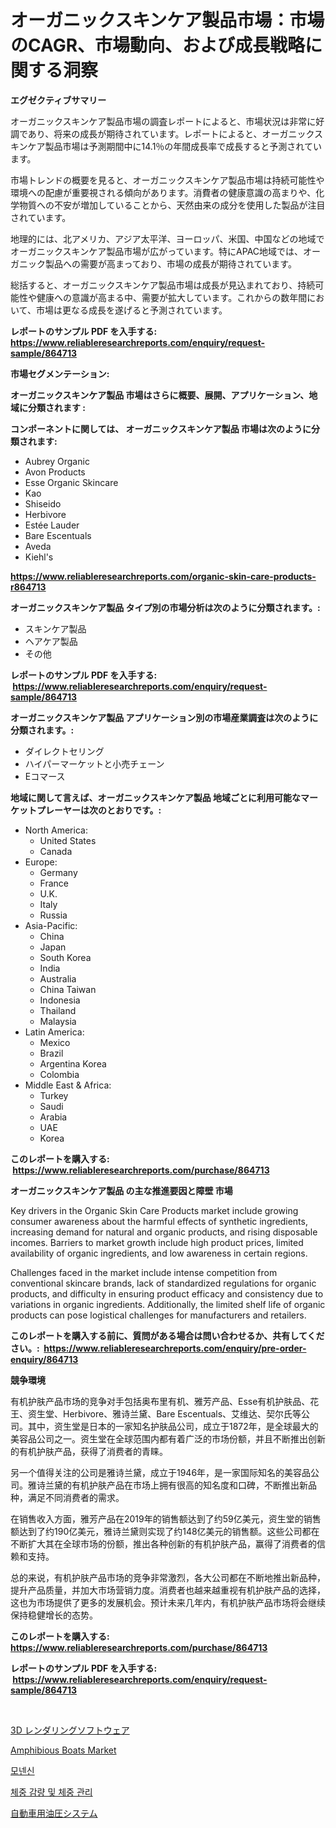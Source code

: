 <p><h1>オーガニックスキンケア製品市場：市場のCAGR、市場動向、および成長戦略に関する洞察</h1></p><p><strong>エグゼクティブサマリー</strong></p>
<p><p>オーガニックスキンケア製品市場の調査レポートによると、市場状況は非常に好調であり、将来の成長が期待されています。レポートによると、オーガニックスキンケア製品市場は予測期間中に14.1％の年間成長率で成長すると予測されています。</p><p>市場トレンドの概要を見ると、オーガニックスキンケア製品市場は持続可能性や環境への配慮が重要視される傾向があります。消費者の健康意識の高まりや、化学物質への不安が増加していることから、天然由来の成分を使用した製品が注目されています。</p><p>地理的には、北アメリカ、アジア太平洋、ヨーロッパ、米国、中国などの地域でオーガニックスキンケア製品市場が広がっています。特にAPAC地域では、オーガニック製品への需要が高まっており、市場の成長が期待されています。</p><p>総括すると、オーガニックスキンケア製品市場は成長が見込まれており、持続可能性や健康への意識が高まる中、需要が拡大しています。これからの数年間において、市場は更なる成長を遂げると予測されています。</p></p>
<p><strong>レポートのサンプル PDF を入手する: <a href="https://www.reliableresearchreports.com/enquiry/request-sample/864713">https://www.reliableresearchreports.com/enquiry/request-sample/864713</a></strong></p>
<p><strong>市場セグメンテーション:</strong></p>
<p><strong> オーガニックスキンケア製品 市場はさらに概要、展開、アプリケーション、地域に分類されます :</strong></p>
<p><strong>コンポーネントに関しては、 オーガニックスキンケア製品 市場は次のように分類されます: &nbsp;</strong></p>
<p><ul><li>Aubrey Organic</li><li>Avon Products</li><li>Esse Organic Skincare</li><li>Kao</li><li>Shiseido</li><li>Herbivore</li><li>Estée Lauder</li><li>Bare Escentuals</li><li>Aveda</li><li>Kiehl's</li></ul></p>
<p><strong><a href="https://www.reliableresearchreports.com/organic-skin-care-products-r864713">https://www.reliableresearchreports.com/organic-skin-care-products-r864713</a></strong></p>
<p><strong> オーガニックスキンケア製品 タイプ別の市場分析は次のように分類されます。:</strong></p>
<p><ul><li>スキンケア製品</li><li>ヘアケア製品</li><li>その他</li></ul></p>
<p><strong>レポートのサンプル PDF を入手する: &nbsp;<a href="https://www.reliableresearchreports.com/enquiry/request-sample/864713">https://www.reliableresearchreports.com/enquiry/request-sample/864713</a></strong></p>
<p><strong> オーガニックスキンケア製品 アプリケーション別の市場産業調査は次のように分類されます。:</strong></p>
<p><ul><li>ダイレクトセリング</li><li>ハイパーマーケットと小売チェーン</li><li>Eコマース</li></ul></p>
<p><strong>地域に関して言えば、オーガニックスキンケア製品 地域ごとに利用可能なマーケットプレーヤーは次のとおりです。:</strong></p>
<p><ul>
    <li>
        North America:
        <ul>
            <li>United States</li>
            <li>Canada</li>
        </ul>
    </li>
    <li>
        Europe:
        <ul>
            <li>Germany</li>
            <li>France</li>
            <li>U.K.</li>
            <li>Italy</li>
            <li>Russia</li>
        </ul>
    </li>
    <li>
        Asia-Pacific:
        <ul>
            <li>China</li>
            <li>Japan</li>
            <li>South Korea</li>
            <li>India</li>
            <li>Australia</li>
            <li>China Taiwan</li>
            <li>Indonesia</li>
            <li>Thailand</li>
            <li>Malaysia</li>
        </ul>
    </li>
    <li>
        Latin America:
        <ul>
            <li>Mexico</li>
            <li>Brazil</li>
            <li>Argentina Korea</li>
            <li>Colombia</li>
        </ul>
    </li>
    <li>
        Middle East & Africa:
        <ul>
            <li>Turkey</li>
            <li>Saudi</li>
            <li>Arabia</li>
            <li>UAE</li>
            <li>Korea</li>
        </ul>
    </li>
    </ul></p>
<p><strong>このレポートを購入する: &nbsp;<a href="https://www.reliableresearchreports.com/purchase/864713">https://www.reliableresearchreports.com/purchase/864713</a></strong></p>
<p><strong>オーガニックスキンケア製品 の主な推進要因と障壁 市場</strong></p>
<p><p>Key drivers in the Organic Skin Care Products market include growing consumer awareness about the harmful effects of synthetic ingredients, increasing demand for natural and organic products, and rising disposable incomes. Barriers to market growth include high product prices, limited availability of organic ingredients, and low awareness in certain regions.</p><p>Challenges faced in the market include intense competition from conventional skincare brands, lack of standardized regulations for organic products, and difficulty in ensuring product efficacy and consistency due to variations in organic ingredients. Additionally, the limited shelf life of organic products can pose logistical challenges for manufacturers and retailers.</p></p>
<p><strong>このレポートを購入する前に、質問がある場合は問い合わせるか、共有してください。:&nbsp; <a href="https://www.reliableresearchreports.com/enquiry/pre-order-enquiry/864713">https://www.reliableresearchreports.com/enquiry/pre-order-enquiry/864713</a></strong></p>
<p><strong>競争環境</strong></p>
<p><p>有机护肤产品市场的竞争对手包括奥布里有机、雅芳产品、Esse有机护肤品、花王、资生堂、Herbivore、雅诗兰黛、Bare Escentuals、艾维达、契尔氏等公司。其中，资生堂是日本的一家知名护肤品公司，成立于1872年，是全球最大的美容品公司之一。资生堂在全球范围内都有着广泛的市场份额，并且不断推出创新的有机护肤产品，获得了消费者的青睐。</p><p>另一个值得关注的公司是雅诗兰黛，成立于1946年，是一家国际知名的美容品公司。雅诗兰黛的有机护肤产品在市场上拥有很高的知名度和口碑，不断推出新品种，满足不同消费者的需求。</p><p>在销售收入方面，雅芳产品在2019年的销售额达到了约59亿美元，资生堂的销售额达到了约190亿美元，雅诗兰黛则实现了约148亿美元的销售额。这些公司都在不断扩大其在全球市场的份额，推出各种创新的有机护肤产品，赢得了消费者的信赖和支持。</p><p>总的来说，有机护肤产品市场的竞争非常激烈，各大公司都在不断地推出新品种，提升产品质量，并加大市场营销力度。消费者也越来越重视有机护肤产品的选择，这也为市场提供了更多的发展机会。预计未来几年内，有机护肤产品市场将会继续保持稳健增长的态势。</p></p>
<p><strong>このレポートを購入する: &nbsp; <a href="https://www.reliableresearchreports.com/purchase/864713">https://www.reliableresearchreports.com/purchase/864713</a></strong></p>
<p><strong>レポートのサンプル PDF を入手する: &nbsp;<a href="https://www.reliableresearchreports.com/enquiry/request-sample/864713">https://www.reliableresearchreports.com/enquiry/request-sample/864713</a></strong><strong></strong></p>
<p>&nbsp;</p>
<p><p><a href="https://medium.com/@leonardgreene1/3d%E3%83%AC%E3%83%B3%E3%83%80%E3%83%AA%E3%83%B3%E3%82%B0%E3%82%BD%E3%83%95%E3%83%88%E3%82%A6%E3%82%A7%E3%82%A2%E5%B8%82%E5%A0%B4-%E5%B8%82%E5%A0%B4cagr-%E5%B8%82%E5%A0%B4%E3%83%88%E3%83%AC%E3%83%B3%E3%83%89-%E3%81%8A%E3%82%88%E3%81%B3%E6%88%90%E9%95%B7%E6%88%A6%E7%95%A5%E3%81%AB%E9%96%A2%E3%81%99%E3%82%8B%E6%B4%9E%E5%AF%9F-45bf50534485">3D レンダリングソフトウェア</a></p><p><a href="https://github.com/mahnoor2003/Market-Research-Report-List-4/blob/main/amphibious-boats-market.md">Amphibious Boats Market</a></p><p><a href="https://medium.com/@kelsihoppe/monensin-%EC%8B%9C%EC%9E%A5-2031%EB%85%84%EA%B9%8C%EC%A7%80%EC%9D%98-%EC%84%B1%EA%B3%B5%EC%A0%81%EC%9D%B8-%EB%B9%84%EC%A6%88%EB%8B%88%EC%8A%A4-%EC%A0%84%EB%9E%B5-%EC%98%88%EC%B8%A1%EC%9D%84-%EC%9C%84%ED%95%9C-%ED%95%B5%EC%8B%AC-538bd93ebcd0">모넨신</a></p><p><a href="https://medium.com/@nyahreinger1/%EC%B2%B4%EC%A4%91-%EA%B0%90%EB%9F%89-%EB%B0%8F-%EC%B2%B4%EC%A4%91-%EA%B4%80%EB%A6%AC-%EC%8B%9C%EC%9E%A5-%EC%A7%80%ED%91%9C-%ED%95%B4%EC%84%9D-%EC%8B%9C%EC%9E%A5-%EC%A0%90%EC%9C%A0%EC%9C%A8-%ED%8A%B8%EB%A0%8C%EB%93%9C-%EB%B0%8F-%EC%84%B1%EC%9E%A5-%ED%8C%A8%ED%84%B4-ab2a46f1dbf7">체중 감량 및 체중 관리</a></p><p><a href="https://medium.com/@julian6skinner/%E8%87%AA%E5%8B%95%E8%BB%8A%E6%B2%B9%E5%9C%A7%E3%82%B7%E3%82%B9%E3%83%86%E3%83%A0%E5%B8%82%E5%A0%B4-%E5%B8%82%E5%A0%B4%E3%82%B7%E3%82%A7%E3%82%A2-%E5%B8%82%E5%A0%B4%E3%83%88%E3%83%AC%E3%83%B3%E3%83%89-%E3%81%8A%E3%82%88%E3%81%B3%E5%B0%86%E6%9D%A5%E3%81%AE%E6%88%90%E9%95%B7%E3%82%92%E6%8E%A2%E3%82%8B-57c72981a7bc">自動車用油圧システム</a></p></p>